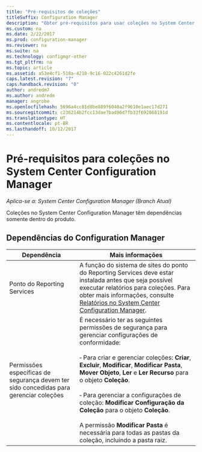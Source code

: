 ```yaml
---
title: "Pré-requisitos de coleções"
titleSuffix: Configuration Manager
description: "Obter pré-requisitos para usar coleções no System Center Configuration Manager."
ms.custom: na
ms.date: 2/22/2017
ms.prod: configuration-manager
ms.reviewer: na
ms.suite: na
ms.technology: configmgr-other
ms.tgt_pltfrm: na
ms.topic: article
ms.assetid: a53e4cf1-518a-4210-9c16-022c4261d2fe
caps.latest.revision: "7"
caps.handback.revision: "0"
author: andredm7
ms.author: andredm
manager: angrobe
ms.openlocfilehash: 5696a4cc81d8be889f6040a2f9610e1aec17d271
ms.sourcegitcommit: c236214b2fcc13dae7bad96d7fb33f692868191d
ms.translationtype: HT
ms.contentlocale: pt-BR
ms.lasthandoff: 10/12/2017
---
```

# <a name="prerequisites-for-collections-in-system-center-configuration-manager"></a>Pré-requisitos para coleções no System Center Configuration Manager

*Aplica-se a: System Center Configuration Manager (Branch Atual)*

Coleções no System Center Configuration Manager têm dependências somente dentro do produto.  

## <a name="configuration-manager-dependencies"></a>Dependências do Configuration Manager  

|Dependência|Mais informações|  
|----------------|----------------------|  
|Ponto do Reporting Services|A função do sistema de sites do ponto do Reporting Services deve estar instalada antes que seja possível executar relatórios para coleções. Para obter mais informações, consulte [Relatórios no System Center Configuration Manager](../../../../core/servers/manage/reporting.md).|  
|Permissões específicas de segurança devem ter sido concedidas para gerenciar coleções|É necessário ter as seguintes permissões de segurança para gerenciar configurações de conformidade:<br /><br /> ‑ Para criar e gerenciar coleções: **Criar**, **Excluir**, **Modificar**, **Modificar Pasta**, **Mover Objeto**, **Ler** e **Ler Recurso** para o objeto **Coleção**.<br /><br /> ‑ Para gerenciar a configurações de coleção: **Modificar Configuração da Coleção** para o objeto **Coleção**.<br /><br /> A permissão **Modificar Pasta** é necessária para todas as pastas da coleção, incluindo a pasta raiz.|  
